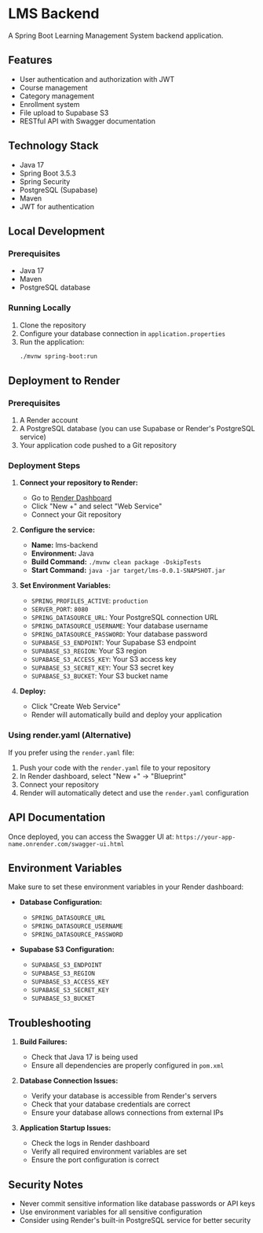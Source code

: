 # LMS Backend

A Spring Boot Learning Management System backend application.

## Features

- User authentication and authorization with JWT
- Course management
- Category management
- Enrollment system
- File upload to Supabase S3
- RESTful API with Swagger documentation

## Technology Stack

- Java 17
- Spring Boot 3.5.3
- Spring Security
- PostgreSQL (Supabase)
- Maven
- JWT for authentication

## Local Development

### Prerequisites

- Java 17
- Maven
- PostgreSQL database

### Running Locally

1. Clone the repository
2. Configure your database connection in `application.properties`
3. Run the application:
   ```bash
   ./mvnw spring-boot:run
   ```

## Deployment to Render

### Prerequisites

1. A Render account
2. A PostgreSQL database (you can use Supabase or Render's PostgreSQL service)
3. Your application code pushed to a Git repository

### Deployment Steps

1. **Connect your repository to Render:**
   - Go to [Render Dashboard](https://dashboard.render.com)
   - Click "New +" and select "Web Service"
   - Connect your Git repository

2. **Configure the service:**
   - **Name:** lms-backend
   - **Environment:** Java
   - **Build Command:** `./mvnw clean package -DskipTests`
   - **Start Command:** `java -jar target/lms-0.0.1-SNAPSHOT.jar`

3. **Set Environment Variables:**
   - `SPRING_PROFILES_ACTIVE`: `production`
   - `SERVER_PORT`: `8080`
   - `SPRING_DATASOURCE_URL`: Your PostgreSQL connection URL
   - `SPRING_DATASOURCE_USERNAME`: Your database username
   - `SPRING_DATASOURCE_PASSWORD`: Your database password
   - `SUPABASE_S3_ENDPOINT`: Your Supabase S3 endpoint
   - `SUPABASE_S3_REGION`: Your S3 region
   - `SUPABASE_S3_ACCESS_KEY`: Your S3 access key
   - `SUPABASE_S3_SECRET_KEY`: Your S3 secret key
   - `SUPABASE_S3_BUCKET`: Your S3 bucket name

4. **Deploy:**
   - Click "Create Web Service"
   - Render will automatically build and deploy your application

### Using render.yaml (Alternative)

If you prefer using the `render.yaml` file:

1. Push your code with the `render.yaml` file to your repository
2. In Render dashboard, select "New +" → "Blueprint"
3. Connect your repository
4. Render will automatically detect and use the `render.yaml` configuration

## API Documentation

Once deployed, you can access the Swagger UI at:
`https://your-app-name.onrender.com/swagger-ui.html`

## Environment Variables

Make sure to set these environment variables in your Render dashboard:

- **Database Configuration:**
  - `SPRING_DATASOURCE_URL`
  - `SPRING_DATASOURCE_USERNAME`
  - `SPRING_DATASOURCE_PASSWORD`

- **Supabase S3 Configuration:**
  - `SUPABASE_S3_ENDPOINT`
  - `SUPABASE_S3_REGION`
  - `SUPABASE_S3_ACCESS_KEY`
  - `SUPABASE_S3_SECRET_KEY`
  - `SUPABASE_S3_BUCKET`

## Troubleshooting

1. **Build Failures:**
   - Check that Java 17 is being used
   - Ensure all dependencies are properly configured in `pom.xml`

2. **Database Connection Issues:**
   - Verify your database is accessible from Render's servers
   - Check that your database credentials are correct
   - Ensure your database allows connections from external IPs

3. **Application Startup Issues:**
   - Check the logs in Render dashboard
   - Verify all required environment variables are set
   - Ensure the port configuration is correct

## Security Notes

- Never commit sensitive information like database passwords or API keys
- Use environment variables for all sensitive configuration
- Consider using Render's built-in PostgreSQL service for better security
